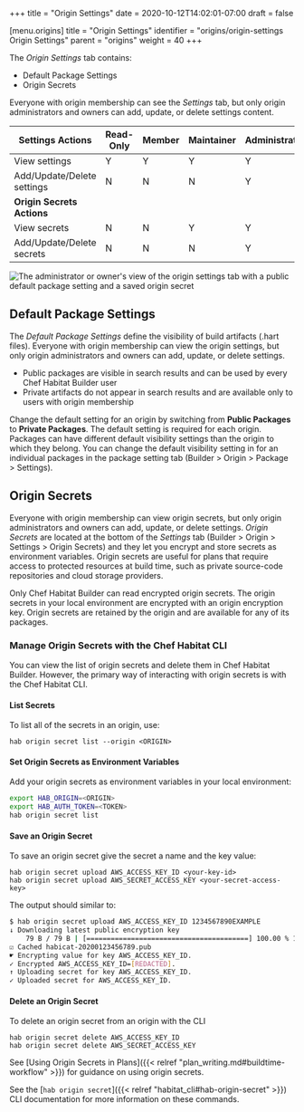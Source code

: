 +++
title = "Origin Settings"
date = 2020-10-12T14:02:01-07:00
draft = false


[menu.origins]
    title = "Origin Settings"
    identifier = "origins/origin-settings Origin Settings"
    parent = "origins"
    weight = 40
+++

The _Origin Settings_ tab contains:

* Default Package Settings
* Origin Secrets

Everyone with origin membership can see the _Settings_ tab, but only origin administrators and owners can add, update, or delete settings content.

| Settings Actions | Read-Only | Member | Maintainer | Administrator | Owner |
|---------|-------|-------|-------|-------|-------|
| View settings | Y | Y | Y | Y | Y |
| Add/Update/Delete settings | N | N | N | Y | Y |
| **Origin Secrets Actions** |
| View secrets | N | N | Y | Y | Y |
| Add/Update/Delete secrets | N | N | N | Y | Y |

![The administrator or owner's view of the origin settings tab with a public default package setting and a saved origin secret](/images/habitat/origin-secrets.png)

## Default Package Settings

The _Default Package Settings_ define the visibility of build artifacts (.hart files). Everyone with origin membership can view the origin settings, but only origin administrators and owners can add, update, or delete settings.

* Public packages are visible in search results and can be used by every Chef Habitat Builder user
* Private artifacts do not appear in search results and are available only to users with origin membership

Change the default setting for an origin by switching from **Public Packages** to **Private Packages**. The default setting is required for each origin. Packages can have different default visibility settings than the origin to which they belong. You can change the default visibility setting in for an individual packages in the package setting tab (Builder > Origin > Package > Settings).

## Origin Secrets

Everyone with origin membership can view origin secrets, but only origin administrators and owners can add, update, or delete settings. _Origin Secrets_ are located at the bottom of the _Settings_ tab (Builder > Origin > Settings > Origin Secrets) and they let you encrypt and store secrets as environment variables. Origin secrets are useful for plans that require access to protected resources at build time, such as private source-code repositories and cloud storage providers.

Only Chef Habitat Builder can read encrypted origin secrets. The origin secrets in your local environment are encrypted with an origin encryption key. Origin secrets are retained by the origin and are available for any of its packages.

### Manage Origin Secrets with the Chef Habitat CLI

You can view the list of origin secrets and delete them in Chef Habitat Builder.
However, the primary way of interacting with origin secrets is with the Chef Habitat CLI.

#### List Secrets

To list all of the secrets in an origin, use:

```hab
hab origin secret list --origin <ORIGIN>
```

#### Set Origin Secrets as Environment Variables

Add your origin secrets as environment variables in your local environment:

```bash
export HAB_ORIGIN=<ORIGIN>
export HAB_AUTH_TOKEN=<TOKEN>
hab origin secret list
```

#### Save an Origin Secret

To save an origin secret give the secret a name and the key value:

```hab
hab origin secret upload AWS_ACCESS_KEY_ID <your-key-id>
hab origin secret upload AWS_SECRET_ACCESS_KEY <your-secret-access-key>
```

The output should similar to:

```bash
$ hab origin secret upload AWS_ACCESS_KEY_ID 1234567890EXAMPLE
↓ Downloading latest public encryption key
    79 B / 79 B | [========================================] 100.00 % 120.23 KB/s
☑ Cached habicat-20200123456789.pub
☛ Encrypting value for key AWS_ACCESS_KEY_ID.
✓ Encrypted AWS_ACCESS_KEY_ID=[REDACTED].
↑ Uploading secret for key AWS_ACCESS_KEY_ID.
✓ Uploaded secret for AWS_ACCESS_KEY_ID.
```

#### Delete an Origin Secret

To delete an origin secret from an origin with the CLI

```hab
hab origin secret delete AWS_ACCESS_KEY_ID
hab origin secret delete AWS_SECRET_ACCESS_KEY
```

See [Using Origin Secrets in Plans]({{< relref "plan_writing.md#buildtime-workflow" >}}) for guidance on using origin secrets.

See the [`hab origin secret`]({{< relref "habitat_cli#hab-origin-secret" >}}) CLI documentation for more information on these commands.
